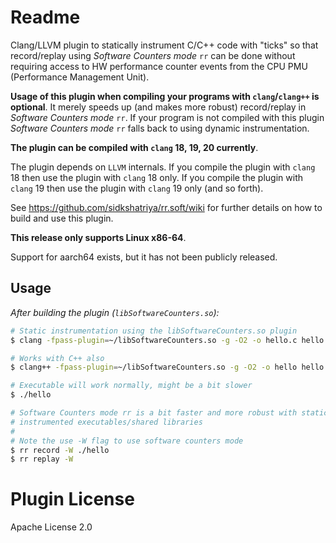 # Readme

Clang/LLVM plugin to statically instrument C/C++ code with "ticks"
so that record/replay using _Software Counters mode_ `rr` can be done
without requiring access to HW performance counter events from the CPU
PMU (Performance Management Unit).

**Usage of this plugin when compiling your programs with `clang`/`clang++`
is optional**. It merely speeds up (and makes more robust) record/replay
in _Software Counters mode_ `rr`. If your program is not compiled with
this plugin _Software Counters mode_ `rr` falls back to using dynamic
instrumentation.

**The plugin can be compiled with `clang` 18, 19, 20 currently**.

The plugin depends on `LLVM` internals. If you compile the plugin
with `clang` 18 then use the plugin with `clang` 18 only. If you compile
the plugin with `clang` 19 then use the plugin with `clang` 19 only
(and so forth).

See https://github.com/sidkshatriya/rr.soft/wiki for further details on
how to build and use this plugin.

**This release only supports Linux x86-64**.

Support for aarch64 exists, but it has not been publicly released.

## Usage

_After building the plugin (`libSoftwareCounters.so`):_

```bash
# Static instrumentation using the libSoftwareCounters.so plugin
$ clang -fpass-plugin=~/libSoftwareCounters.so -g -O2 -o hello.c hello.c

# Works with C++ also
$ clang++ -fpass-plugin=~/libSoftwareCounters.so -g -O2 -o hello hello.cpp

# Executable will work normally, might be a bit slower
$ ./hello

# Software Counters mode rr is a bit faster and more robust with statically
# instrumented executables/shared libraries
#
# Note the use -W flag to use software counters mode
$ rr record -W ./hello
$ rr replay -W
```

# Plugin License

Apache License 2.0

